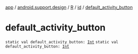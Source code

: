 [app](../../../index.md) / [android.support.design](../../index.md) / [R](../index.md) / [id](index.md) / [default_activity_button](.)

# default_activity_button

`static val default_activity_button: `[`Int`](https://kotlinlang.org/api/latest/jvm/stdlib/kotlin/-int/index.html)
`static val default_activity_button: `[`Int`](https://kotlinlang.org/api/latest/jvm/stdlib/kotlin/-int/index.html)